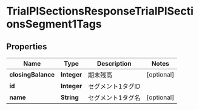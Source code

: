 

# TrialPlSectionsResponseTrialPlSectionsSegment1Tags


## Properties

| Name | Type | Description | Notes |
|------------ | ------------- | ------------- | -------------|
|**closingBalance** | **Integer** | 期末残高 |  [optional] |
|**id** | **Integer** | セグメント1タグID |  |
|**name** | **String** | セグメント1タグ名 |  [optional] |



